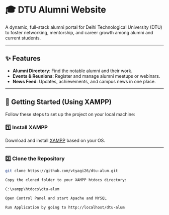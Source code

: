 # 🎓 DTU Alumni Website

A dynamic, full-stack alumni portal for Delhi Technological University (DTU) to foster networking, mentorship, and career growth among alumni and current students.

---

## ✨ Features

-  **Alumni Directory**: Find the notable alumni and their work.
-  **Events & Reunions**: Register and manage alumni meetups or webinars.
-  **News Feed**: Updates, achievements, and campus news in one place.

---

## 🚀 Getting Started (Using XAMPP)

Follow these steps to set up the project on your local machine:

### 1️⃣ Install XAMPP

Download and install [XAMPP](https://www.apachefriends.org/index.html) based on your OS.

---

### 2️⃣ Clone the Repository

```bash
git clone https://github.com/vtyagi26/dtu-alum.git

Copy the cloned folder to your XAMPP htdocs directory:

C:\xampp\htdocs\dtu-alum

Open Control Panel and start Apache and MYSQL

Run Application by going to http://localhost/dtu-alum

